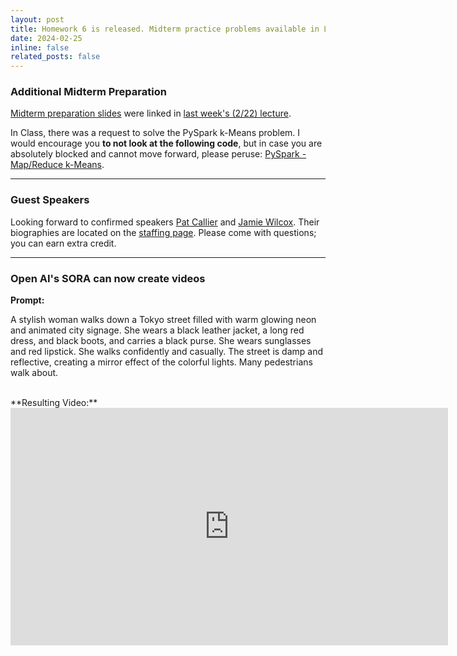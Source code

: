 ```yaml
---
layout: post
title: Homework 6 is released. Midterm practice problems available in Lecture PPTXs.
date: 2024-02-25
inline: false
related_posts: false
---
```


### Additional Midterm Preparation

[Midterm preparation slides](https://docs.google.com/presentation/d/1vh_IrsHOMkrAUxKSyfDurK6e4pAyKn_M) were linked in [last week's (2/22) lecture](https://docs.google.com/presentation/d/1DSwQrXf06ksWLmC7gHZBPcos4ERCP9fM). 

In Class, there was a request to solve the PySpark k-Means problem. I would encourage you **to not look at the following code**, but in case you are absolutely blocked and cannot move forward, please peruse: [PySpark - Map/Reduce k-Means](https://teams.microsoft.com/l/message/19:0wiew4w59eyTcq-GiBIzqyiNW4QBMyUGj1CfgirpdQw1@thread.tacv2/1708704491771?tenantId=a8eec281-aaa3-4dae-ac9b-9a398b9215e7&groupId=6598288e-4482-4e4f-bbd9-7eda41a84758&parentMessageId=1708704491771&teamName=CS6220%20Data%20Mining%20Techniques%20-%20Spring%202024&channelName=General&createdTime=1708704491771).

---

### Guest Speakers

Looking forward to confirmed speakers [Pat Callier](https://www.linkedin.com/in/pcallier)  and [Jamie Wilcox](https://www.linkedin.com/in/jamianne-wilcox). Their biographies are located on the [staffing page](../staff). Please come with questions; you can earn extra credit.

---

### Open AI's SORA can now create videos

**Prompt:**

A stylish woman walks down a Tokyo street filled with warm glowing neon and animated city signage. She wears a black leather jacket, a long red dress, and black boots, and carries a black purse. She wears sunglasses and red lipstick. She walks confidently and casually. The street is damp and reflective, creating a mirror effect of the colorful lights. Many pedestrians walk about.

<br>
**Resulting Video:**

<center>
<iframe width="700" height="380" src="https://www.youtube.com/embed/tRSdt5kmeW0?si=QDsSSS0Wkh0GN_F3" title="YouTube video player" frameborder="0" allow="accelerometer; autoplay; clipboard-write; encrypted-media; gyroscope; picture-in-picture; web-share" allowfullscreen></iframe>
</center>
